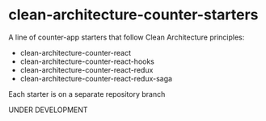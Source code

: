 # clean-architecture-counter-starters

A line of counter-app starters that follow Clean Architecture principles:
- clean-architecture-counter-react
- clean-architecture-counter-react-hooks
- clean-architecture-counter-react-redux
- clean-architecture-counter-react-redux-saga 

Each starter is on a separate repository branch

UNDER DEVELOPMENT

